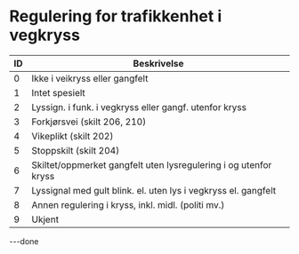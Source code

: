 # Regulering for trafikkenhet i vegkryss

| ID | Beskrivelse                                                      |
|----|------------------------------------------------------------------|
| 0  | Ikke i veikryss eller gangfelt                                   |
| 1  | Intet spesielt                                                   |
| 2  | Lyssign. i funk. i vegkryss eller gangf. utenfor kryss           |
| 3  | Forkjørsvei (skilt 206, 210)                                     |
| 4  | Vikeplikt (skilt 202)                                            |
| 5  | Stoppskilt (skilt 204)                                           |
| 6  | Skiltet/oppmerket gangfelt uten lysregulering i og utenfor kryss |
| 7  | Lyssignal med gult blink. el. uten lys i vegkryss el. gangfelt   |
| 8  | Annen regulering i kryss, inkl. midl. (politi mv.)               |
| 9  | Ukjent                                                           |


---done